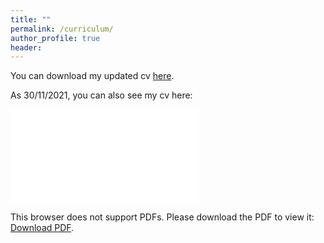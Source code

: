 ```yaml
---
title: ""
permalink: /curriculum/
author_profile: true
header:
---
```


You can download my updated cv <a href="/images/CV_Riega_Esp.pdf" target="_blank">here</a>.

As 30/11/2021, you can also see my cv here:

<object data="/images/CV_Riega_Esp.pdf" type="application/pdf" width="700px" height="700px">
    <embed src="/images/CV_Riega_Esp.pdf">
        <p>This browser does not support PDFs. Please download the PDF to view it: <a href="/images/CV_Riega_Esp.pdf">Download PDF</a>.</p>
    </embed>
</object>
